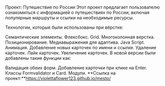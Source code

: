 Проект: Путешествие по России
Этот проект предлагает пользователю ознакомиться с информацией о путешествиях по России, включая популярные маршруты и ссылки на необходимые ресурсы.

Технологии, которые были использованы при вёрстке:

Семантические элементы.
Флексбокс.
Grid.
Многоколонная верстка.
Позиционирование.
Медиавыражения для адаптива.
Java Script.
Анимация.
Добавление новых карточек по имени и ссылке.
Удаление карточек.
Лайк карточек.
Увеличение карточек.
В новой версии были добавлены такие функции как:

Валидация обеих форм.
Добавление карточки при клике на Enter.
Классы Formvalidator и Card.
Модули.
**Ссылка на проект:**https://violettaflower123.github.io/mesto/
